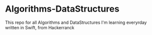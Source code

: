 # Algorithms-DataStructures
This repo for all Algorithms and DataStructures I'm learning everyrday written in Swift, from Hackerranck
